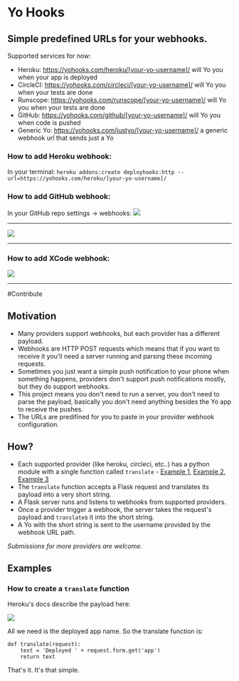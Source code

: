 # Yo Hooks

## Simple predefined URLs for your webhooks.

Supported services for now:
- Heroku: https://yohooks.com/heroku/[your-yo-username]/ will Yo you when your app is deployed
- CircleCI: https://yohooks.com/circleci/[your-yo-username]/ will Yo you when your tests are done 
- Runscope: https://yohooks.com/runscope/[your-yo-username]/ will Yo you when your tests are done
- GitHub: https://yohooks.com/github/[your-yo-username]/ will Yo you when code is pushed
- Generic Yo: https://yohooks.com/justyo/[your-yo-username]/ a generic webhook url that sends just a Yo

### How to add Heroku webhook:
In your terminal:
```heroku addons:create deployhooks:http --url=https://yohooks.com/heroku/[your-yo-username]/```

### How to add GitHub webhook:

In your GitHub repo settings -> webhooks:
![](http://cl.ly/0N3J1A280E3g/Screen%20Shot%202016-02-12%20at%2012.48.10%20PM.png)

---

![](http://cl.ly/0A0n0q2y050e/Screen%20Shot%202016-02-12%20at%203.57.34%20PM.png)  

---

### How to add XCode webhook:

![](http://cl.ly/442i032C1k0l/Screen%20Shot%202016-02-19%20at%203.12.48%20PM.png)  

---

#Contribute

## Motivation
* Many providers support webhooks, but each provider has a different payload.
* Webhooks are HTTP POST requests which means that if you want to receive it you'll need a server running and parsing these incoming requests.
* Sometimes you just want a simple push notification to your phone when something happens, providers don't support push notifications mostly, but they do support webhooks.
* This project means you don't need to run a server, you don't need to parse the payload, basically you don't need anything besides the Yo app to receive the pushes.
* The URLs are predifined for you to paste in your provider webhook configuration.

## How?
* Each supported provider (like heroku, circleci, etc..) has a python module with a single function called `translate` - [Example 1](https://github.com/YoApp/yo-hooks/blob/master/heroku.py), [Example 2](https://github.com/YoApp/yo-hooks/blob/master/github.py), [Example 3](https://github.com/YoApp/yo-hooks/blob/master/circleci.py)
* The `translate` function accepts a Flask request and translates its payload into a very short string.
* A Flask server runs and listens to webhooks from supported providers.
* Once a provider trigger a webhook, the server takes the request's payload and `translate`s it into the short string.
* A Yo with the short string is sent to the username provided by the webhook URL path.

*Submissions for more providers are welcome.*

## Examples

### How to create a `translate` function

Heroku's docs describe the payload here:

![](http://cl.ly/2d0w360A2P1J/Screen%20Shot%202016-02-11%20at%207.26.03%20PM.png)

All we need is the deployed app name. So the translate function is:
```
def translate(request):
    text = 'Deployed ' + request.form.get('app')
    return text
```
That's it.
It's that simple.


